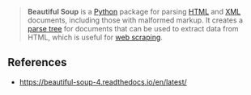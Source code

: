 > **Beautiful Soup** is a [Python](https://en.wikipedia.org/wiki/Python_(programming_language)) package for parsing [HTML](https://en.wikipedia.org/wiki/HTML) and [XML](https://en.wikipedia.org/wiki/XML) documents, including those with malformed markup. It creates a [parse tree](https://en.wikipedia.org/wiki/Parse_tree) for documents that can be used to extract data from HTML, which is useful for [web scraping](https://en.wikipedia.org/wiki/Web_scraping).
> 

## References

- https://beautiful-soup-4.readthedocs.io/en/latest/